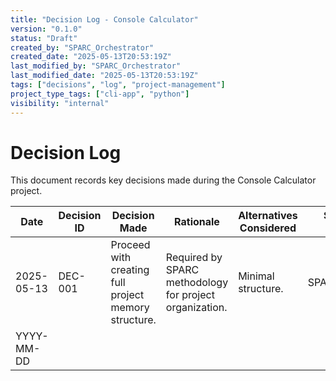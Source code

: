 ```yaml
---
title: "Decision Log - Console Calculator"
version: "0.1.0"
status: "Draft"
created_by: "SPARC_Orchestrator"
created_date: "2025-05-13T20:53:19Z"
last_modified_by: "SPARC_Orchestrator"
last_modified_date: "2025-05-13T20:53:19Z"
tags: ["decisions", "log", "project-management"]
project_type_tags: ["cli-app", "python"]
visibility: "internal"
---
```


# Decision Log

This document records key decisions made during the Console Calculator project.

| Date       | Decision ID | Decision Made                                       | Rationale                                                        | Alternatives Considered | Stakeholders Involved |
|------------|-------------|-----------------------------------------------------|------------------------------------------------------------------|-------------------------|-----------------------|
| 2025-05-13 | DEC-001     | Proceed with creating full project memory structure. | Required by SPARC methodology for project organization.          | Minimal structure.      | SPARC_Orchestrator    |
| YYYY-MM-DD |             |                                                     |                                                                  |                         |                       |